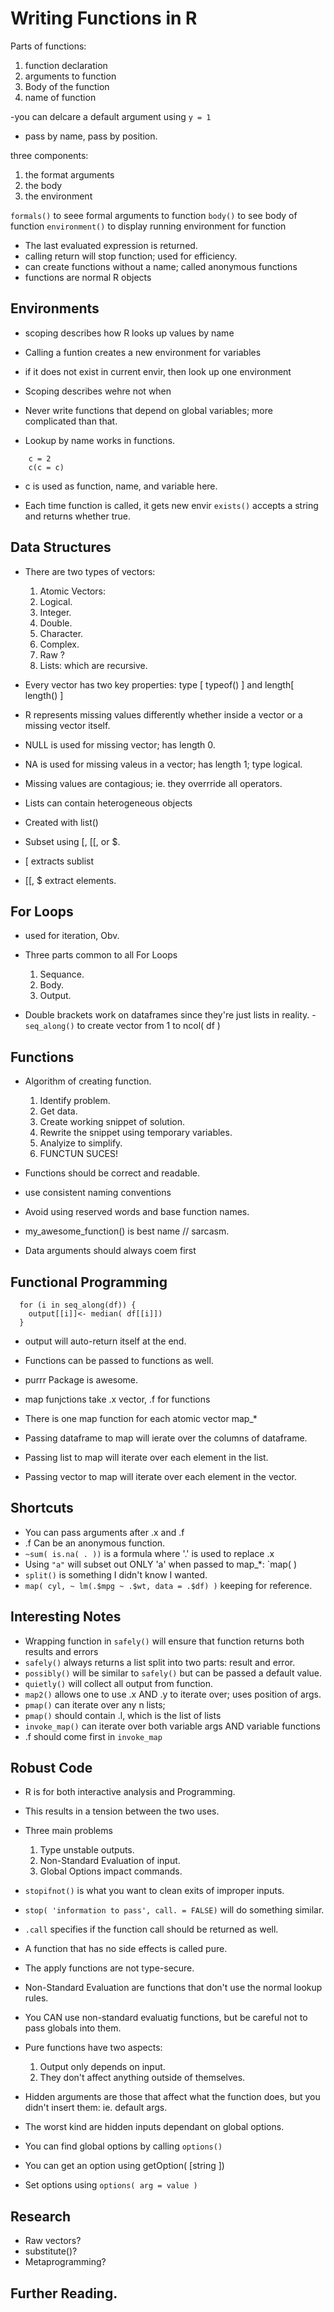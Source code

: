 # Writing Functions in R

Parts of functions:
1. function declaration
2. arguments to function
3. Body of the function
4. name of function


-you can delcare a default argument using `y = 1`
- pass by name, pass by position.

three components:
1. the format arguments
2. the body
3. the environment

`formals()` to seee formal arguments to function
`body()` to see body of function
`environment()` to display running environment for function


- The last evaluated expression is returned.
- calling return will stop function; used for efficiency.
- can create functions without a name; called anonymous functions
- functions are normal R objects



## Environments
- scoping describes how R looks up values by name
- Calling a funtion creates a new environment for variables
- if it does not exist in current envir, then look up one environment
- Scoping describes wehre not when
- Never write functions that depend on global variables; more complicated than that.

- Lookup by name works in functions.
```
	c = 2
	c(c = c)
```
- c is used as function, name, and variable here.

- Each time function is called, it gets new envir
`exists()` accepts a string and returns whether true.

## Data Structures
- There are two types of vectors:
  1. Atomic Vectors:
  	1. Logical.
  	2. Integer.
  	3. Double.
  	4. Character.
  	5. Complex.
  	6. Raw ?
  2. Lists: which are recursive.

- Every vector has two key properties: type [ typeof() ] and length[ length() ]
- R represents missing values differently whether inside a vector or a missing vector itself.
- NULL is used for missing vector; has length 0.
- NA is used for missing valeus in a vector; has length 1; type logical.
- Missing values are contagious; ie. they overrride all operators.

- Lists can contain heterogeneous objects
- Created with list()
- Subset using [, [[, or $.
- [ extracts sublist
- [[, $ extract elements.

## For Loops
- used for iteration, Obv.
- Three parts common to all For Loops
  1. Sequance.
  2. Body.
  3. Output.

- Double brackets work on dataframes since they're just lists in reality.
-`seq_along()` to create vector from 1 to ncol( df )



## Functions
- Algorithm of creating function.
  1. Identify problem.
  2. Get data.
  3. Create working snippet of solution.
  4. Rewrite the snippet using temporary variables.
  5. Analyize to simplify.
  6. FUNCTUN SUCES!

- Functions should be correct and readable.
- use consistent naming conventions
- Avoid using reserved words and base function names.
- my_awesome_function() is best name // sarcasm.
- Data arguments should always coem first

## Functional Programming
```
  for (i in seq_along(df)) {            
    output[[i]]<- median( df[[i]])
  }
```
- output will auto-return itself at the end.
- Functions can be passed to functions as well.

- purrr Package is awesome.
- map funjctions take .x vector, .f for functions
- There is one map function for each atomic vector map_*
- Passing dataframe to map will ierate over the columns of dataframe.
- Passing list to map will iterate over each element in the list.
- Passing vector to map will iterate over each element in the vector.


## Shortcuts
- You can pass arguments after .x and .f
- .f Can be an anonymous function.
- `~sum( is.na( . ))` is a formula where '.' is used to replace .x
- Using `"a"` will subset out ONLY 'a' when passed to map_*: `map( )
- `split()` is something I didn't know I wanted.
- `map( cyl, ~ lm(.$mpg ~ .$wt, data = .$df) )` keeping for reference.

## Interesting Notes
- Wrapping function in `safely()` will ensure that function returns both results and errors
- `safely()` always returns a list split into two parts: result and error.
- `possibly()` will be similar to `safely()` but can be passed a default value.
- `quietly()` will collect all output from function.
- `map2()` allows one to use .x AND .y to iterate over; uses position of args.
- `pmap()` can iterate over any n lists;
- `pmap()` should contain .l, which is the list of lists
- `invoke_map()` can iterate over both variable args AND variable functions
- .f should come first in `invoke_map`

## Robust Code
- R is for both interactive analysis and Programming.
- This results in a tension between the two uses.
- Three main problems
  1. Type unstable outputs.
  2. Non-Standard Evaluation of input.
  3. Global Options impact commands.
- `stopifnot()` is what you want to clean exits of improper inputs.
- `stop( 'information to pass', call. = FALSE)` will do something similar.
- `.call` specifies if the function call should be returned as well. 
- A function that has no side effects is called pure.

- The apply functions are not type-secure.

- Non-Standard Evaluation are functions that don't use the normal lookup rules.
- You CAN use non-standard evaluatig functions, but be careful not to pass globals into them.

- Pure functions have two aspects:
  1. Output only depends on input.
  2. They don't affect anything outside of themselves.
- Hidden arguments are those that affect what the function does, but you didn't insert them: ie. default args.
- The worst kind are hidden inputs dependant on global options.
- You can find global options by calling `options()`
- You can get an option using getOption( [string ])
- Set options using `options( arg = value )`


## Research
- Raw vectors?
- substitute()?
- Metaprogramming?  

## Further Reading.
